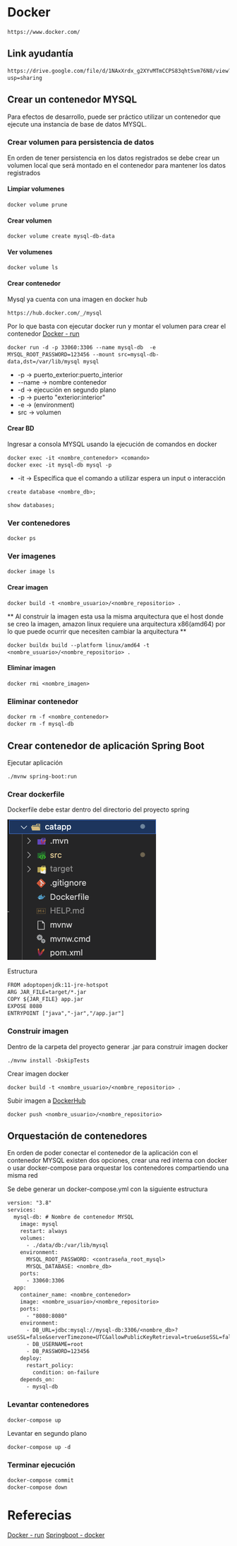 # Docker
```
https://www.docker.com/
```

## Link ayudantía
```
https://drive.google.com/file/d/1NAxXrdx_g2XYvMTmCCPS83qhtSvm76N8/view?usp=sharing
```


## Crear un contenedor MYSQL

Para efectos de desarrollo, puede ser práctico utilizar un contenedor que ejecute una instancia de base de datos MYSQL.

### Crear volumen para persistencia de datos

En orden de tener persistencia en los datos registrados se debe crear un volumen local que será montado en el contenedor para mantener los datos registrados

#### Limpiar volumenes

```
docker volume prune
```

#### Crear volumen

```
docker volume create mysql-db-data
```
#### Ver volumenes

```
docker volume ls
```

#### Crear contenedor

Mysql ya cuenta con una imagen en docker hub
```
https://hub.docker.com/_/mysql
```

Por lo que basta con ejecutar docker run y montar el volumen para crear el contenedor 
[Docker - run]

```
docker run -d -p 33060:3306 --name mysql-db  -e MYSQL_ROOT_PASSWORD=123456 --mount src=mysql-db-data,dst=/var/lib/mysql mysql
```
- -p -> puerto_exterior:puerto_interior
- --name -> nombre contenedor
- -d -> ejecución en segundo plano
- -p -> puerto "exterior:interior"
- -e -> (environment)
- src -> volumen

#### Crear BD
Ingresar a consola MYSQL usando la ejecución de comandos en docker

```
docker exec -it <nombre_contenedor> <comando>
docker exec -it mysql-db mysql -p
```

- -it -> Específica que el comando a utilizar espera un input o interacción

```
create database <nombre_db>;
```

```
show databases;
```

### Ver contenedores

```
docker ps
```

### Ver imagenes

```
docker image ls
```

#### Crear imagen

```
docker build -t <nombre_usuario>/<nombre_repositorio> .
```

** Al construir la imagen esta usa la misma arquitectura que el host donde se creo la imagen, amazon linux requiere una arquitectura x86(amd64) por lo que puede ocurrir que necesiten cambiar la arquitectura **

```
docker buildx build --platform linux/amd64 -t <nombre_usuario>/<nombre_repositorio> .
```


#### Eliminar imagen
```
docker rmi <nombre_imagen>
```

### Eliminar contenedor

```
docker rm -f <nombre_contenedor>
docker rm -f mysql-db
```

## Crear contenedor de aplicación Spring Boot

Ejecutar aplicación
```
./mvnw spring-boot:run
```

### Crear dockerfile

Dockerfile debe estar dentro del directorio del proyecto spring

![Texto alternativo](https://github.com/josemiguel-chvz/ayudantia-mingeso/blob/develop/docker/images/image1.png)

Estructura
```docker
FROM adoptopenjdk:11-jre-hotspot
ARG JAR_FILE=target/*.jar
COPY ${JAR_FILE} app.jar
EXPOSE 8080
ENTRYPOINT ["java","-jar","/app.jar"]
```

### Construir imagen

Dentro de la carpeta del proyecto generar .jar para construir imagen docker
```
./mvnw install -DskipTests
```

Crear imagen docker
```
docker build -t <nombre_usuario>/<nombre_repositorio> .
```

Subir imagen a [DockerHub]
```
docker push <nombre_usuario>/<nombre_repositorio>
```

## Orquestación de contenedores

En orden de poder conectar el contenedor de la aplicación con el contenedor MYSQL existen dos opciones, crear una red interna con docker o usar docker-compose para orquestar los contenedores compartiendo una misma red

Se debe generar un docker-compose.yml con la siguiente estructura
```docker
version: "3.8"
services:
  mysql-db: # Nombre de contenedor MYSQL
    image: mysql
    restart: always
    volumes:
      - ./data/db:/var/lib/mysql
    environment:
      MYSQL_ROOT_PASSWORD: <contraseña_root_mysql>
      MYSQL_DATABASE: <nombre_db>
    ports:
      - 33060:3306
  app: 
    container_name: <nombre_contenedor>
    image: <nombre_usuario>/<nombre_repositorio>
    ports:
      - "8080:8080"
    environment:
      - DB_URL=jdbc:mysql://mysql-db:3306/<nombre_db>?useSSL=false&serverTimezone=UTC&allowPublicKeyRetrieval=true&useSSL=false
      - DB_USERNAME=root
      - DB_PASSWORD=123456
    deploy:
      restart_policy:
        condition: on-failure
    depends_on:
      - mysql-db
```

### Levantar contenedores

```
docker-compose up
```

Levantar en segundo plano
```
docker-compose up -d
```

### Terminar ejecución

```
docker-compose commit
docker-compose down
```

# Referecias
[Docker - run]
[Springboot - docker]

[Docker - run]:https://docs.docker.com/engine/reference/run/
[Springboot - docker]:https://spring.io/guides/gs/spring-boot-docker/
[DockerHub]:https://hub.docker.com/
